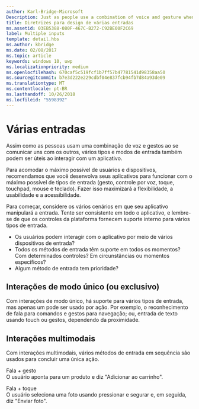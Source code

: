 ```yaml
---
author: Karl-Bridge-Microsoft
Description: Just as people use a combination of voice and gesture when communicating with each other, multiple types and modes of input can also be useful when interacting with an app.
title: Diretrizes para design de várias entradas
ms.assetid: 03EB5388-080F-467C-B272-C92BE00F2C69
label: Multiple inputs
template: detail.hbs
ms.author: kbridge
ms.date: 02/08/2017
ms.topic: article
keywords: windows 10, uwp
ms.localizationpriority: medium
ms.openlocfilehash: 670caf5c519fcf1b7ff57b47781541d98358aa50
ms.sourcegitcommit: b7e3d222e229cdbf04e837fcb94fb7d84a93de09
ms.translationtype: MT
ms.contentlocale: pt-BR
ms.lasthandoff: 10/26/2018
ms.locfileid: "5598392"
---
```

# <a name="multiple-inputs"></a>Várias entradas


Assim como as pessoas usam uma combinação de voz e gestos ao se comunicar uns com os outros, vários tipos e modos de entrada também podem ser úteis ao interagir com um aplicativo.


Para acomodar o máximo possível de usuários e dispositivos, recomendamos que você desenvolva seus aplicativos para funcionar com o máximo possível de tipos de entrada (gesto, controle por voz, toque, touchpad, mouse e teclado). Fazer isso maximizará a flexibilidade, a usabilidade e a acessibilidade.

Para começar, considere os vários cenários em que seu aplicativo manipulará a entrada. Tente ser consistente em todo o aplicativo, e lembre-se de que os controles da plataforma fornecem suporte interno para vários tipos de entrada.

-   Os usuários podem interagir com o aplicativo por meio de vários dispositivos de entrada?
-   Todos os métodos de entrada têm suporte em todos os momentos? Com determinados controles? Em circunstâncias ou momentos específicos?
-   Algum método de entrada tem prioridade?

## <a name="single-or-exclusive-mode-interactions"></a>Interações de modo único (ou exclusivo)


Com interações de modo único, há suporte para vários tipos de entrada, mas apenas um pode ser usado por ação. Por exemplo, o reconhecimento de fala para comandos e gestos para navegação; ou, entrada de texto usando touch ou gestos, dependendo da proximidade.

## <a name="multimodal-interactions"></a>Interações multimodais

Com interações multimodais, vários métodos de entrada em sequência são usados para concluir uma única ação.

Fala + gesto  
O usuário aponta para um produto e diz "Adicionar ao carrinho".

Fala + toque  
O usuário seleciona uma foto usando pressionar e segurar e, em seguida, diz "Enviar foto".



